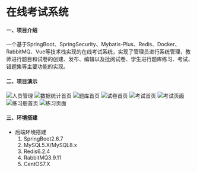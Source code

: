 # 在线考试系统

#### 一、项目介绍
一个基于SpringBoot、SpringSecurity、Mybatis-Plus、Redis、Docker、RabbitMQ、Vue等技术栈实现的在线考试系统，实现了管理员进行系统管理，教师进行题目和试卷的创建、发布、编辑以及批阅试卷、学生进行题库练习、考试、错题集等主要功能的实现。


#### 二、项目演示
![人员管理](README/1.png)
![数据统计首页](README/2.png)
![题库首页](README/3.png)
![试卷首页](README/4.png)
![考试首页](README/5.png)
![考试页面](README/6.png)
![练习册首页](README/7.png)
![练习页面](README/8.png)
#### 三、环境搭建
- 后端环境搭建
    1. SpringBoot2.6.7
    2. MySQL5.X/MySQL8.x
    3. Redis6.2.4
    4. RabbitMQ3.9.11
    5. CentOS7.X
    
